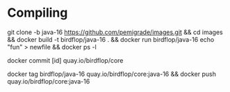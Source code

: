 # Compiling
git clone -b java-16 https://github.com/pemigrade/images.git && cd images && docker build -t birdflop/java-16 . && docker run birdflop/java-16 echo "fun" > newfile && docker ps -l

docker commit [id] quay.io/birdflop/core

docker tag birdflop/java-16 quay.io/birdflop/core:java-16 && docker push quay.io/birdflop/core:java-16
